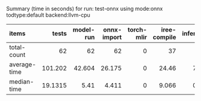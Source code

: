 Summary (time in seconds) for run: test-onnx using mode:onnx todtype:default backend:llvm-cpu

| items        |    tests |   model-run |   onnx-import |   torch-mlir |   iree-compile |   inference |
|:-------------|---------:|------------:|--------------:|-------------:|---------------:|------------:|
| total-count  |  62      |      62     |        62     |            0 |         37     |      18     |
| average-time | 101.202  |      42.604 |        26.175 |            0 |         24.46  |       7.963 |
| median-time  |  19.1315 |       5.41  |         4.411 |            0 |          9.066 |       0.244 |
